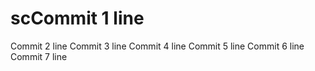 # scCommit 1 line
Commit 2 line
Commit 3 line
Commit 4 line
Commit 5 line
Commit 6 line
Commit 7 line
